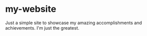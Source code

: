 # my-website
Just a simple site to showcase my amazing accomplishments and achievements. I'm just the greatest.
